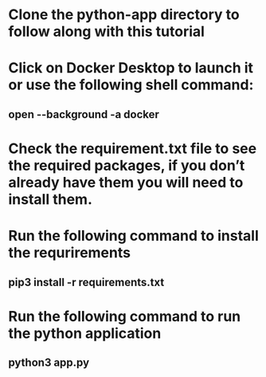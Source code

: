 # Clone the python-app directory to follow along with this tutorial

# Click on Docker Desktop to launch it or use the following shell command:

## open --background -a docker 

# Check the requirement.txt file to see the required packages, if you don’t already have them you will need to install them.
# Run the following command to install the requrirements

## pip3 install -r requirements.txt

# Run the following command to run the python application

## python3 app.py
